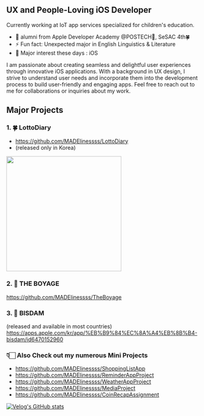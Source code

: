 ## UX and People-Loving iOS Developer

Currently working at IoT app services specialized for children's education.

- 🔭 alumni from Apple Developer Academy @POSTECH🍎, SeSAC 4th🍀
- ⚡ Fun fact: Unexpected major in English Linguistics & Literature
- 👻 Major interest these days : iOS

I am passionate about creating seamless and delightful user experiences through innovative iOS applications.
With a background in UX design, I strive to understand user needs and incorporate them into the development process to build user-friendly and engaging apps.
Feel free to reach out to me for collaborations or inquiries about my work.

## Major Projects
### 1. 🍀 LottoDiary
- https://github.com/MADElinessss/LottoDiary
- (released only in Korea)
<a href="https://apps.apple.com/kr/app/%EB%A1%9C%EB%98%90%EC%9D%BC%EA%B8%B0-lottodiary-%EB%A1%9C%EB%98%90%EC%99%80-%EC%9D%BC%EA%B8%B0-%EA%B8%B0%EB%A1%9D%EC%9E%A5/id6479727804">
    <img src="https://github.com/MADElinessss/MADElinessss/assets/88757043/98eee649-8856-4764-93e2-499c7b34d1fc" width="300" />
</a>

### 2. 🚀 THE BOYAGE
https://github.com/MADElinessss/TheBoyage

### 3. 🧡 BISDAM
(released and available in most countries)
https://apps.apple.com/kr/app/%EB%B9%84%EC%8A%A4%EB%8B%B4-bisdam/id6470152960

### 👇🏻 Also Check out my numerous Mini Projects

- https://github.com/MADElinessss/ShoppingListApp
- https://github.com/MADElinessss/ReminderAppProject
- https://github.com/MADElinessss/WeatherAppProject
- https://github.com/MADElinessss/MediaProject
- https://github.com/MADElinessss/CoinRecapAssignment

[![Velog's GitHub stats](https://velog-readme-stats.vercel.app/api?name=maddie)]([벨로그링크](https://velog.io/@maddie/posts)https://velog.io/@maddie/posts)

